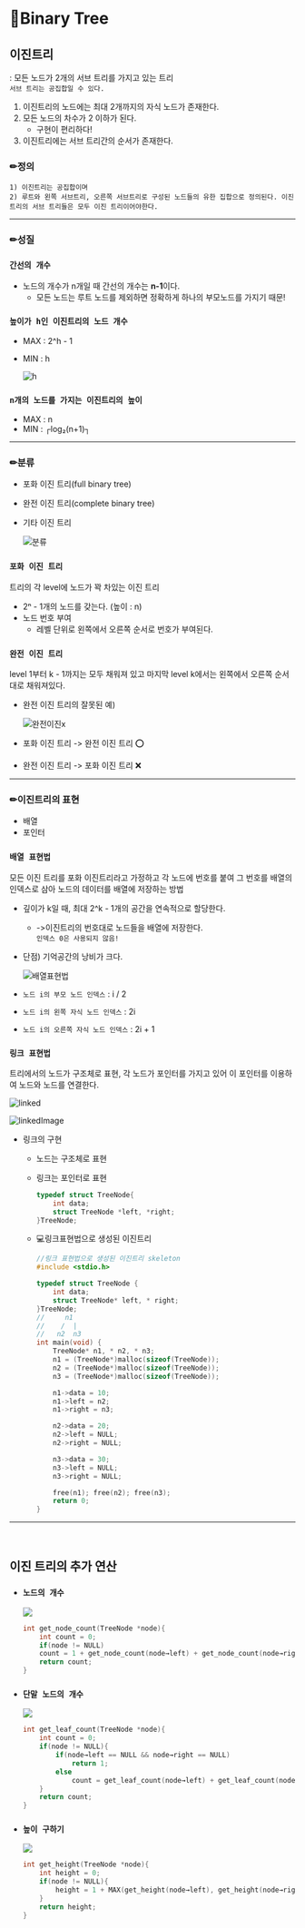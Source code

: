 # 🍒Binary Tree
## 이진트리 
: 모든 노드가 2개의 서브 트리를 가지고 있는 트리 </br>
`서브 트리는 공집합일 수 있다.`

1. 이진트리의 노드에는 최대 2개까지의 자식 노드가 존재한다.
2. 모든 노드의 차수가 2 이하가 된다.
    - 구현이 편리하다!
3. 이진트리에는 서브 트리간의 순서가 존재한다.

### ✏정의
```
1) 이진트리는 공집합이며
2) 루트와 왼쪽 서브트리, 오른쪽 서브트리로 구성된 노드들의 유한 집합으로 정의된다. 이진트리의 서브 트리들은 모두 이진 트리이어야한다.
```
---

### ✏성질
### `간선의 개수 `
- 노드의 개수가 n개일 때 간선의 개수는 **n-1**이다.
    - 모든 노드는 루트 노드를 제외하면 정확하게 하나의 부모노드를 가지기 때문!

### `높이가 h인 이진트리의 노드 개수`
- MAX : 2^h - 1
- MIN : h </br>

    ![h](/Images/height.JPG)

### `n개의 노드를 가지는 이진트리의 높이`
- MAX : n
- MIN : ┌log₂(n+1)​┐ </br>
---

### ✏분류
- 포화 이진 트리(full binary tree)
- 완전 이진 트리(complete binary tree)
- 기타 이진 트리 </br>

    ![분류](/Images/이진트리분류.JPG)

### `포화 이진 트리`
트리의 각 level에 노드가 꽉 차있는 이진 트리
- 2ⁿ - 1개의 노드를 갖는다. (높이 : n)
- 노드 번호 부여
    - 레벨 단위로 왼쪽에서 오른쪽 순서로 번호가 부여된다. </br>

### `완전 이진 트리`
level 1부터 k - 1까지는 모두 채워져 있고 마지막 level k에서는 왼쪽에서 오른쪽 순서대로 채워져있다.
- 완전 이진 트리의 잘못된 예)</br>

    ![완전이진x](/Images/완전이진x.JPG)

- 포화 이진 트리 -> 완전 이진 트리 ⭕
- 완전 이진 트리 -> 포화 이진 트리 ❌
---

### ✏이진트리의 표현 
- 배열
- 포인터

### `배열 표현법`
모든 이진 트리를 포화 이진트리라고 가정하고 각 노드에 번호를 붙여 그 번호를 배열의 인덱스로 삼아 노드의 데이터를 배열에 저장하는 방법
- 깊이가 k일 때, 최대 2^k - 1개의 공간을 연속적으로 할당한다.
    - ->이진트리의 번호대로 노드들을 배열에 저장한다. </br>
    `인덱스 0은 사용되지 않음!`
- 단점) 기억공간의 낭비가 크다. </br>

    ![배열표현법](/Images/배열표현법.JPG)


- `노드 i의 부모 노드 인덱스` : i / 2
- `노드 i의 왼쪽 자식 노드 인덱스` : 2i
- `노드 i의 오른쪽 자식 노드 인덱스` : 2i + 1

### `링크 표현법`
트리에서의 노드가 구조체로 표현, 각 노드가 포인터를 가지고 있어 이 포인터를 이용하여 노드와 노드를 연결한다. </br>

![linked](/Images/링크표현법.JPG) </br>

![linkedImage](/Images/링크표현법_그림.JPG)

- 링크의 구현 
    - 노드는 구조체로 표현
    - 링크는 포인터로 표현

        ```C
        typedef struct TreeNode{
            int data;
            struct TreeNode *left, *right;
        }TreeNode;
        ```

    - 💻링크표현법으로 생성된 이진트리 
        ```C
        //링크 표현법으로 생성된 이진트리 skeleton
        #include <stdio.h>

        typedef struct TreeNode {
            int data;
            struct TreeNode* left, * right;
        }TreeNode;
        //     n1
        //    /  |
        //   n2  n3
        int main(void) {
            TreeNode* n1, * n2, * n3;
            n1 = (TreeNode*)malloc(sizeof(TreeNode));
            n2 = (TreeNode*)malloc(sizeof(TreeNode));
            n3 = (TreeNode*)malloc(sizeof(TreeNode));

            n1->data = 10;
            n1->left = n2;
            n1->right = n3;

            n2->data = 20;
            n2->left = NULL;
            n2->right = NULL;

            n3->data = 30;
            n3->left = NULL;
            n3->right = NULL;

            free(n1); free(n2); free(n3);
            return 0;
        }
        ```
---
</br>

## 이진 트리의 추가 연산

- ### `노드의 개수`
    ![](/Images/node_count.JPG)
    ```C
    int get_node_count(TreeNode *node){
        int count = 0;
        if(node != NULL)
        count = 1 + get_node_count(node→left) + get_node_count(node→right);
        return count;
    }
    ```

- ### `단말 노드의 개수`
    ![](/Images/leaf_count.JPG)
    ```C
    int get_leaf_count(TreeNode *node){
        int count = 0;
        if(node != NULL){
            if(node→left == NULL && node→right == NULL)
                return 1;
            else
                count = get_leaf_count(node→left) + get_leaf_count(node→right);
        }
        return count;
    }
    ```

- ### `높이 구하기` 
    ![](/Images/get_height.JPG)
    ```C
    int get_height(TreeNode *node){
        int height = 0;
        if(node != NULL){
            height = 1 + MAX(get_height(node→left), get_height(node→right));
        }
        return height;
    }
    ```






























